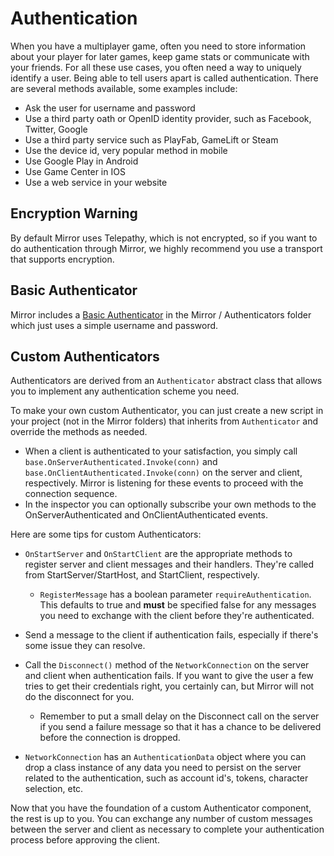 # Authentication

When you have a multiplayer game, often you need to store information about your player for later games, keep game stats or communicate with your friends. For all these use cases, you often need a way to uniquely identify a user. Being able to tell users apart is called authentication. There are several methods available, some examples include:
-   Ask the user for username and password
-   Use a third party oath or OpenID identity provider, such as Facebook, Twitter, Google
-   Use a third party service such as PlayFab, GameLift or Steam
-   Use the device id, very popular method in mobile
-   Use Google Play in Android
-   Use Game Center in IOS
-   Use a web service in your website

## Encryption Warning

By default Mirror uses Telepathy, which is not encrypted, so if you want to do authentication through Mirror, we highly recommend you use a transport that supports encryption.

## Basic Authenticator

Mirror includes a [Basic Authenticator](../Components/Authenticators/Basic.md) in the Mirror / Authenticators folder which just uses a simple username and password.

## Custom Authenticators

Authenticators are derived from an `Authenticator` abstract class that allows you to implement any authentication scheme you need.

To make your own custom Authenticator, you can just create a new script in your project (not in the Mirror folders) that inherits from `Authenticator` and override the methods as needed.
-   When a client is authenticated to your satisfaction, you simply call `base.OnServerAuthenticated.Invoke(conn)` and `base.OnClientAuthenticated.Invoke(conn)` on the server and client, respectively.  Mirror is listening for these events to proceed with the connection sequence.
-   In the inspector you can optionally subscribe your own methods to the OnServerAuthenticated and OnClientAuthenticated events.

Here are some tips for custom Authenticators:
-   `OnStartServer` and `OnStartClient` are the appropriate methods to register server and client messages and their handlers.  They're called from StartServer/StartHost, and StartClient, respectively.
    -   `RegisterMessage` has a boolean parameter `requireAuthentication`.  This defaults to true and **must** be specified false for any messages you need to exchange with the client before they're authenticated.
-   Send a message to the client if authentication fails, especially if there's some issue they can resolve.
-   Call the `Disconnect()` method of the `NetworkConnection` on the server and client when authentication fails. If you want to give the user a few tries to get their credentials right, you certainly can, but Mirror will not do the disconnect for you.

    -   Remember to put a small delay on the Disconnect call on the server if you send a failure message so that it has a chance to be delivered before the connection is dropped.
-   `NetworkConnection` has an `AuthenticationData` object where you can drop a class instance of any data you need to persist on the server related to the authentication, such as account id's, tokens, character selection, etc.

Now that you have the foundation of a custom Authenticator component, the rest is up to you. You can exchange any number of custom messages between the server and client as necessary to complete your authentication process before approving the client.
